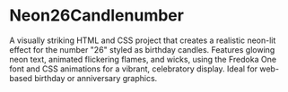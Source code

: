 # Neon26Candlenumber
A visually striking HTML and CSS project that creates a realistic neon-lit effect for the number "26" styled as birthday candles. Features glowing neon text, animated flickering flames, and wicks, using the Fredoka One font and CSS animations for a vibrant, celebratory display. Ideal for web-based birthday or anniversary graphics.
